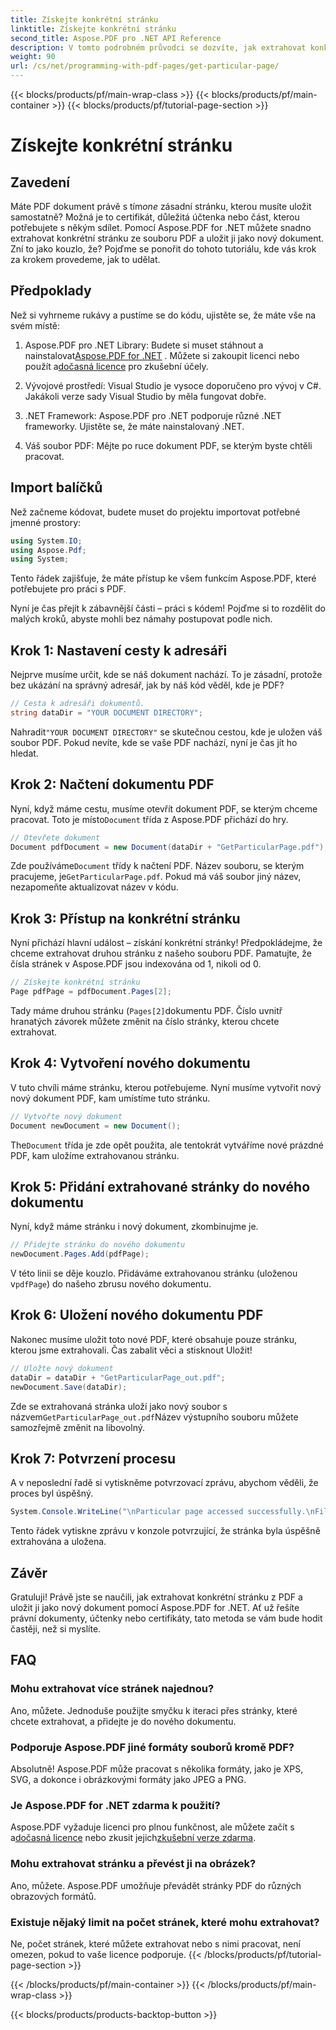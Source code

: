 ```yaml
---
title: Získejte konkrétní stránku
linktitle: Získejte konkrétní stránku
second_title: Aspose.PDF pro .NET API Reference
description: V tomto podrobném průvodci se dozvíte, jak extrahovat konkrétní stránku z PDF a uložit ji jako nový dokument pomocí Aspose.PDF for .NET.
weight: 90
url: /cs/net/programming-with-pdf-pages/get-particular-page/
---
```


{{< blocks/products/pf/main-wrap-class >}}
{{< blocks/products/pf/main-container >}}
{{< blocks/products/pf/tutorial-page-section >}}

# Získejte konkrétní stránku

## Zavedení

 Máte PDF dokument právě s tím*one* zásadní stránku, kterou musíte uložit samostatně? Možná je to certifikát, důležitá účtenka nebo část, kterou potřebujete s někým sdílet. Pomocí Aspose.PDF for .NET můžete snadno extrahovat konkrétní stránku ze souboru PDF a uložit ji jako nový dokument. Zní to jako kouzlo, že? Pojďme se ponořit do tohoto tutoriálu, kde vás krok za krokem provedeme, jak to udělat.

## Předpoklady

Než si vyhrneme rukávy a pustíme se do kódu, ujistěte se, že máte vše na svém místě:

1.  Aspose.PDF pro .NET Library: Budete si muset stáhnout a nainstalovat[Aspose.PDF for .NET](https://releases.aspose.com/pdf/net/) . Můžete si zakoupit licenci nebo použít a[dočasná licence](https://purchase.aspose.com/temporary-license/) pro zkušební účely.
   
2. Vývojové prostředí: Visual Studio je vysoce doporučeno pro vývoj v C#. Jakákoli verze sady Visual Studio by měla fungovat dobře.

3. .NET Framework: Aspose.PDF pro .NET podporuje různé .NET frameworky. Ujistěte se, že máte nainstalovaný .NET.

4. Váš soubor PDF: Mějte po ruce dokument PDF, se kterým byste chtěli pracovat.

## Import balíčků

Než začneme kódovat, budete muset do projektu importovat potřebné jmenné prostory:

```csharp
using System.IO;
using Aspose.Pdf;
using System;
```

Tento řádek zajišťuje, že máte přístup ke všem funkcím Aspose.PDF, které potřebujete pro práci s PDF.

Nyní je čas přejít k zábavnější části – práci s kódem! Pojďme si to rozdělit do malých kroků, abyste mohli bez námahy postupovat podle nich.

## Krok 1: Nastavení cesty k adresáři

Nejprve musíme určit, kde se náš dokument nachází. To je zásadní, protože bez ukázání na správný adresář, jak by náš kód věděl, kde je PDF?

```csharp
// Cesta k adresáři dokumentů.
string dataDir = "YOUR DOCUMENT DIRECTORY";
```

 Nahradit`"YOUR DOCUMENT DIRECTORY"` se skutečnou cestou, kde je uložen váš soubor PDF. Pokud nevíte, kde se vaše PDF nachází, nyní je čas jít ho hledat.

## Krok 2: Načtení dokumentu PDF

 Nyní, když máme cestu, musíme otevřít dokument PDF, se kterým chceme pracovat. Toto je místo`Document` třída z Aspose.PDF přichází do hry.

```csharp
// Otevřete dokument
Document pdfDocument = new Document(dataDir + "GetParticularPage.pdf");
```

 Zde používáme`Document` třídy k načtení PDF. Název souboru, se kterým pracujeme, je`GetParticularPage.pdf`. Pokud má váš soubor jiný název, nezapomeňte aktualizovat název v kódu.

## Krok 3: Přístup na konkrétní stránku

Nyní přichází hlavní událost – získání konkrétní stránky! Předpokládejme, že chceme extrahovat druhou stránku z našeho souboru PDF. Pamatujte, že čísla stránek v Aspose.PDF jsou indexována od 1, nikoli od 0.

```csharp
// Získejte konkrétní stránku
Page pdfPage = pdfDocument.Pages[2];
```

Tady máme druhou stránku (`Pages[2]`dokumentu PDF. Číslo uvnitř hranatých závorek můžete změnit na číslo stránky, kterou chcete extrahovat.

## Krok 4: Vytvoření nového dokumentu

V tuto chvíli máme stránku, kterou potřebujeme. Nyní musíme vytvořit nový nový dokument PDF, kam umístíme tuto stránku.

```csharp
// Vytvořte nový dokument
Document newDocument = new Document();
```

 The`Document` třída je zde opět použita, ale tentokrát vytváříme nové prázdné PDF, kam uložíme extrahovanou stránku.

## Krok 5: Přidání extrahované stránky do nového dokumentu

Nyní, když máme stránku i nový dokument, zkombinujme je.

```csharp
// Přidejte stránku do nového dokumentu
newDocument.Pages.Add(pdfPage);
```

 V této linii se děje kouzlo. Přidáváme extrahovanou stránku (uloženou v`pdfPage`) do našeho zbrusu nového dokumentu.

## Krok 6: Uložení nového dokumentu PDF

Nakonec musíme uložit toto nové PDF, které obsahuje pouze stránku, kterou jsme extrahovali. Čas zabalit věci a stisknout Uložit!

```csharp
// Uložte nový dokument
dataDir = dataDir + "GetParticularPage_out.pdf";
newDocument.Save(dataDir);
```

 Zde se extrahovaná stránka uloží jako nový soubor s názvem`GetParticularPage_out.pdf`Název výstupního souboru můžete samozřejmě změnit na libovolný. 

## Krok 7: Potvrzení procesu

A v neposlední řadě si vytiskněme potvrzovací zprávu, abychom věděli, že proces byl úspěšný.

```csharp
System.Console.WriteLine("\nParticular page accessed successfully.\nFile saved at " + dataDir);
```

Tento řádek vytiskne zprávu v konzole potvrzující, že stránka byla úspěšně extrahována a uložena.

## Závěr

Gratuluji! Právě jste se naučili, jak extrahovat konkrétní stránku z PDF a uložit ji jako nový dokument pomocí Aspose.PDF for .NET. Ať už řešíte právní dokumenty, účtenky nebo certifikáty, tato metoda se vám bude hodit častěji, než si myslíte.

## FAQ

### Mohu extrahovat více stránek najednou?  
Ano, můžete. Jednoduše použijte smyčku k iteraci přes stránky, které chcete extrahovat, a přidejte je do nového dokumentu.

### Podporuje Aspose.PDF jiné formáty souborů kromě PDF?  
Absolutně! Aspose.PDF může pracovat s několika formáty, jako je XPS, SVG, a dokonce i obrázkovými formáty jako JPEG a PNG.

### Je Aspose.PDF for .NET zdarma k použití?  
Aspose.PDF vyžaduje licenci pro plnou funkčnost, ale můžete začít s a[dočasná licence](https://purchase.aspose.com/temporary-license/) nebo zkusit jejich[zkušební verze zdarma](https://releases.aspose.com/).

### Mohu extrahovat stránku a převést ji na obrázek?  
Ano, můžete. Aspose.PDF umožňuje převádět stránky PDF do různých obrazových formátů.

### Existuje nějaký limit na počet stránek, které mohu extrahovat?  
Ne, počet stránek, které můžete extrahovat nebo s nimi pracovat, není omezen, pokud to vaše licence podporuje.
{{< /blocks/products/pf/tutorial-page-section >}}

{{< /blocks/products/pf/main-container >}}
{{< /blocks/products/pf/main-wrap-class >}}

{{< blocks/products/products-backtop-button >}}
